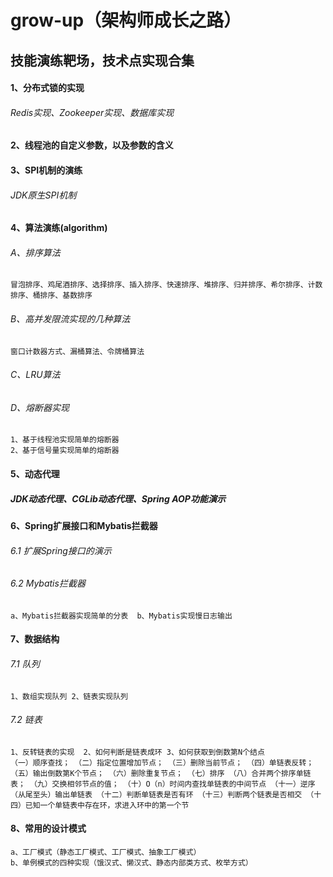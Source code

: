 # grow-up（架构师成长之路）
## 技能演练靶场，技术点实现合集
#### 1、分布式锁的实现
###### Redis实现、Zookeeper实现、数据库实现
#### 2、线程池的自定义参数，以及参数的含义
#### 3、SPI机制的演练
###### JDK原生SPI机制
#### 4、算法演练(algorithm)
###### A、排序算法 
`冒泡排序、鸡尾酒排序、选择排序、插入排序、快速排序、堆排序、归并排序、希尔排序、计数排序、桶排序、基数排序`
###### B、高并发限流实现的几种算法
`窗口计数器方式、漏桶算法、令牌桶算法`
###### C、LRU算法

###### D、熔断器实现
`1、基于线程池实现简单的熔断器`<br/>
`2、基于信号量实现简单的熔断器`

#### 5、动态代理
##### JDK动态代理、CGLib动态代理、Spring AOP功能演示
#### 6、Spring扩展接口和Mybatis拦截器
###### 6.1 扩展Spring接口的演示
###### 6.2 Mybatis拦截器
`a、Mybatis拦截器实现简单的分表  b、Mybatis实现慢日志输出 `
#### 7、数据结构
###### 7.1 队列
`1、数组实现队列 2、链表实现队列`
###### 7.2 链表
`1、反转链表的实现  2、如何判断是链表成环 3、如何获取到倒数第N个结点`<br/>
`（一）顺序查找；
 （二）指定位置增加节点；
 （三）删除当前节点；
 （四）单链表反转；
 （五）输出倒数第K个节点；
 （六）删除重复节点；
 （七）排序
 （八）合并两个排序单链表；
 （九）交换相邻节点的值；
 （十）O（n）时间内查找单链表的中间节点
 （十一）逆序（从尾至头）输出单链表
 （十二）判断单链表是否有环
 （十三）判断两个链表是否相交
 （十四）已知一个单链表中存在环，求进入环中的第一个节
`
#### 8、常用的设计模式
``a、工厂模式（静态工厂模式、工厂模式、抽象工厂模式）``<br/>
``b、单例模式的四种实现（饿汉式、懒汉式、静态内部类方式、枚举方式）`` 


